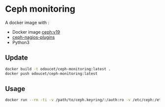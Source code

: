 Ceph monitoring
===============

A docker image with :
- Docker image [ceph:v19](https://quay.io/repository/ceph/ceph?tab=tags&tag=latest)
- [ceph-nagios-plugins](https://github.com/ceph/ceph-nagios-plugins/tree/master)
- Python3

Update
------
```bash
docker build -t odoucet/ceph-monitoring:latest .
docker push odoucet/ceph-monitoring:latest
```

Usage
-----
```bash
docker run --rm -ti -v /path/to/ceph.keyring/:/auth:ro -v /etc/ceph:/etc/ceph:ro odoucet/ceph-monitoring /plugins/check_ceph_health --id nagios --keyring /auth/ceph.client.nagios.keyring --cluster xxxx
```